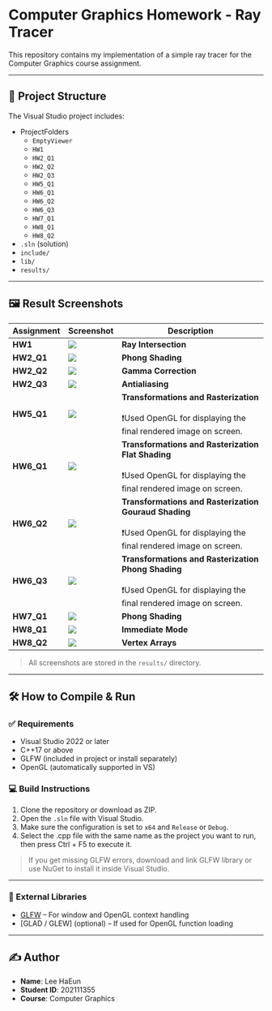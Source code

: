 # Computer Graphics Homework - Ray Tracer

This repository contains my implementation of a simple ray tracer for the Computer Graphics course assignment.

---

## 📁 Project Structure

The Visual Studio project includes:

- ProjectFolders
  - `EmptyViewer`
  - `HW1`
  - `HW2_Q1`
  - `HW2_Q2`
  - `HW2_Q3`
  - `HW5_Q1`
  - `HW6_Q1`
  - `HW6_Q2`
  - `HW6_Q3`
  - `HW7_Q1`
  - `HW8_Q1`
  - `HW8_Q2`
- `.sln` (solution)
- `include/`
- `lib/`
- `results/`

---

## 🖼 Result Screenshots


| Assignment | Screenshot | Description |
|------------|------------|-------------|
| **HW1**    | ![](results/HW1.png)     | **Ray Intersection** |
| **HW2_Q1** | ![](results/HW2_Q1.png)  | **Phong Shading** |
| **HW2_Q2** | ![](results/HW2_Q2.png)  | **Gamma Correction** |
| **HW2_Q3** | ![](results/HW2_Q3.png)  | **Antialiasing** |
| **HW5_Q1** | ![](results/HW5_Q1.png)  | **Transformations and Rasterization**<br><br>❗Used OpenGL for displaying the final rendered image on screen. |
| **HW6_Q1** | ![](results/HW6_Q1.png)  | **Transformations and Rasterization**<br>**Flat Shading**<br><br>❗Used OpenGL for displaying the final rendered image on screen. |
| **HW6_Q2** | ![](results/HW6_Q2.png)  | **Transformations and Rasterization**<br>**Gouraud Shading**<br><br>❗Used OpenGL for displaying the final rendered image on screen. |
| **HW6_Q3** | ![](results/HW6_Q3.png)  | **Transformations and Rasterization**<br>**Phong Shading**<br><br>❗Used OpenGL for displaying the final rendered image on screen. |
| **HW7_Q1** | ![](results/HW7_Q1.png)  | **Phong Shading** |
| **HW8_Q1** | ![](results/HW8_Q1.png)  | **Immediate Mode** |
| **HW8_Q2** | ![](results/HW8_Q2.png)  | **Vertex Arrays** |

> All screenshots are stored in the `results/` directory.

---

## 🛠 How to Compile & Run

### ✅ Requirements

- Visual Studio 2022 or later
- C++17 or above
- GLFW (included in project or install separately)
- OpenGL (automatically supported in VS)

### 💻 Build Instructions

1. Clone the repository or download as ZIP.
2. Open the `.sln` file with Visual Studio.
3. Make sure the configuration is set to `x64` and `Release` or `Debug`.
4. Select the .cpp file with the same name as the project you want to run, then press Ctrl + F5 to execute it.

> If you get missing GLFW errors, download and link GLFW library or use NuGet to install it inside Visual Studio.

---

### 🧩 External Libraries

- [GLFW](https://www.glfw.org/) – For window and OpenGL context handling
- [GLAD / GLEW] (optional) – If used for OpenGL function loading

---

## ✍️ Author

- **Name**: Lee HaEun
- **Student ID**: 202111355
- **Course**: Computer Graphics
